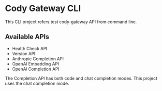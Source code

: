 # Cody Gateway CLI

This CLI project refers test cody-gateway API from command line.

## Available APIs

- Health Check API
- Version API
- Anthropic Completion API 
- OpenAI Embedding API
- OpenAI Completion API

The Completion API has both code and chat completion modes. This project uses the chat completion mode.
